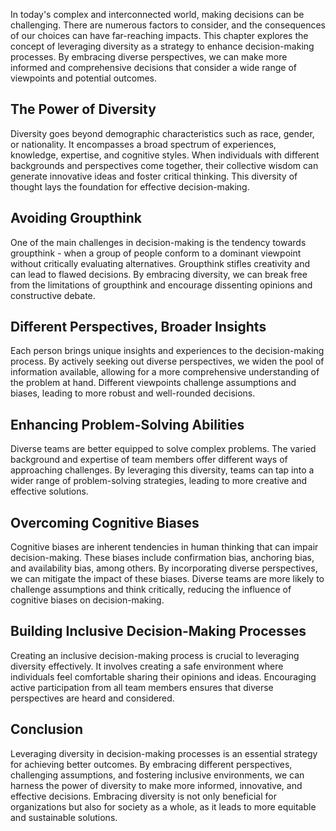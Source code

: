 
In today's complex and interconnected world, making decisions can be challenging. There are numerous factors to consider, and the consequences of our choices can have far-reaching impacts. This chapter explores the concept of leveraging diversity as a strategy to enhance decision-making processes. By embracing diverse perspectives, we can make more informed and comprehensive decisions that consider a wide range of viewpoints and potential outcomes.

## The Power of Diversity

Diversity goes beyond demographic characteristics such as race, gender, or nationality. It encompasses a broad spectrum of experiences, knowledge, expertise, and cognitive styles. When individuals with different backgrounds and perspectives come together, their collective wisdom can generate innovative ideas and foster critical thinking. This diversity of thought lays the foundation for effective decision-making.

## Avoiding Groupthink

One of the main challenges in decision-making is the tendency towards groupthink - when a group of people conform to a dominant viewpoint without critically evaluating alternatives. Groupthink stifles creativity and can lead to flawed decisions. By embracing diversity, we can break free from the limitations of groupthink and encourage dissenting opinions and constructive debate.

## Different Perspectives, Broader Insights

Each person brings unique insights and experiences to the decision-making process. By actively seeking out diverse perspectives, we widen the pool of information available, allowing for a more comprehensive understanding of the problem at hand. Different viewpoints challenge assumptions and biases, leading to more robust and well-rounded decisions.

## Enhancing Problem-Solving Abilities

Diverse teams are better equipped to solve complex problems. The varied background and expertise of team members offer different ways of approaching challenges. By leveraging this diversity, teams can tap into a wider range of problem-solving strategies, leading to more creative and effective solutions.

## Overcoming Cognitive Biases

Cognitive biases are inherent tendencies in human thinking that can impair decision-making. These biases include confirmation bias, anchoring bias, and availability bias, among others. By incorporating diverse perspectives, we can mitigate the impact of these biases. Diverse teams are more likely to challenge assumptions and think critically, reducing the influence of cognitive biases on decision-making.

## Building Inclusive Decision-Making Processes

Creating an inclusive decision-making process is crucial to leveraging diversity effectively. It involves creating a safe environment where individuals feel comfortable sharing their opinions and ideas. Encouraging active participation from all team members ensures that diverse perspectives are heard and considered.

## Conclusion

Leveraging diversity in decision-making processes is an essential strategy for achieving better outcomes. By embracing different perspectives, challenging assumptions, and fostering inclusive environments, we can harness the power of diversity to make more informed, innovative, and effective decisions. Embracing diversity is not only beneficial for organizations but also for society as a whole, as it leads to more equitable and sustainable solutions.
